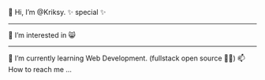 👋 Hi, I’m @Kriksy.  ✨ special ✨ <hr>
👀 I’m interested in 😸 <hr>
🌱 I’m currently learning Web Development. (fullstack open source ✌🏻)
📫 How to reach me ...


